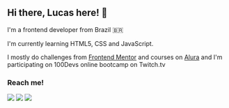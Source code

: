 <h2>Hi there, Lucas here! 👋</h2>
<p>I'm a frontend developer from Brazil 🇧🇷</p>
<p>I'm currently learning HTML5, CSS and JavaScript.</p>
<p>I mostly do challenges from <a href=https://github.com/frontendmentorio>Frontend Mentor</a> and courses on <a href=https://github.com/alura-cursos>Alura</a> and I'm participating on 100Devs online bootcamp on Twitch.tv

<h3>Reach me!</h3>
<a href=https://www.linkedin.com/in/acamposlucas/><img src="https://img.shields.io/badge/LinkedIn-0077B5?style=for-the-badge&logo=linkedin&logoColor=white" /></a>
<a href=https://twitter.com/almeidaclucas><img src="https://img.shields.io/badge/Twitter-1DA1F2?style=for-the-badge&logo=twitter&logoColor=white" /></a>
<a href=https://codepen.io/acamposlucas><img src=https://img.shields.io/badge/Codepen-000000?style=for-the-badge&logo=codepen&logoColor=white /></a>

<!---
acamposlucas/acamposlucas is a ✨ special ✨ repository because its `README.md` (this file) appears on your GitHub profile.
You can click the Preview link to take a look at your changes.
--->
